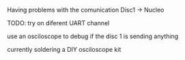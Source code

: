 Having problems with the comunication Disc1 -> Nucleo

TODO:
try on diferent UART channel 

use an osciloscope to debug if the disc 1 is sending anything

currently soldering a DIY osciloscope kit






